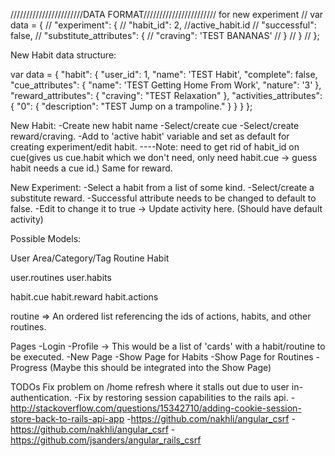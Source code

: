 ///////////////////////DATA FORMAT///////////////////////
for new experiment
    // var data = {
    //   "experiment": {
    //     "habit_id": 2, //active_habit.id
    //     "successful": false,
    //     "substitute_attributes": {
    //       "craving": 'TEST BANANAS'
    //     }
    //   }
    // };


New Habit data structure:

var data = {
  "habit": {
    "user_id": 1,
    "name": 'TEST Habit',
    "complete": false,
    "cue_attributes": {
      "name": 'TEST Getting Home From Work',
      "nature": '3'
    },
    "reward_attributes": {
        "craving": "TEST Relaxation"
    },
    "activities_attributes": {
      "0": {
        "description": "TEST Jump on a trampoline."
      }
    }
  }
};


New Habit:
  -Create new habit name
  -Select/create cue
  -Select/create reward/craving.
  -Add to 'active habit' variable and set as default for creating experiment/edit habit.
  ----Note: need to get rid of habit_id on cue(gives us cue.habit which we don't need, only need habit.cue -> guess habit needs a cue id.) Same for reward.

New Experiment:
  -Select a habit from a list of some kind.
  -Select/create a substitute reward.
  -Successful attribute needs to be changed to default to false.
  -Edit to change it to true -> Update activity here. (Should have default activity)



Possible Models:

User
Area/Category/Tag
Routine
Habit

user.routines
user.habits


habit.cue
habit.reward
habit.actions




routine => An ordered list referencing the ids of actions, habits, and other routines.







Pages
  -Login
  -Profile -> This would be a list of 'cards' with a habit/routine to be executed.
  -New Page
  -Show Page for Habits
  -Show Page for Routines
  -Progress (Maybe this should be integrated into the Show Page)

  TODOs
  Fix problem on /home refresh where it stalls out due to user in-authentication.
    -Fix by restoring session capabilities to the rails api.
    -http://stackoverflow.com/questions/15342710/adding-cookie-session-store-back-to-rails-api-app
    -https://github.com/nakhli/angular_csrf
    -https://github.com/nakhli/angular_csrf
    -https://github.com/jsanders/angular_rails_csrf
